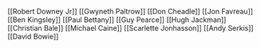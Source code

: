 [[Robert Downey Jr]]
[[Gwyneth Paltrow]]
[[Don Cheadle]]
[[Jon Favreau]]
[[Ben Kingsley]]
[[Paul Bettany]]
[[Guy Pearce]]
[[Hugh Jackman]]
[[Christian Bale]]
[[Michael Caine]]
[[Scarlette Jonhasson]]
[[Andy Serkis]]
[[David Bowie]]
